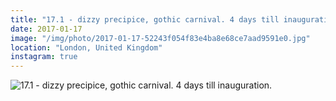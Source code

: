 ```yaml
---
title: "17.1 - dizzy precipice, gothic carnival. 4 days till inauguration."
date: 2017-01-17
image: "/img/photo/2017-01-17-52243f054f83e4ba8e68ce7aad9591e0.jpg"
location: "London, United Kingdom"
instagram: true
---
```


![17.1 - dizzy precipice, gothic carnival. 4 days till inauguration.](/img/photo/2017-01-17-52243f054f83e4ba8e68ce7aad9591e0.jpg)
